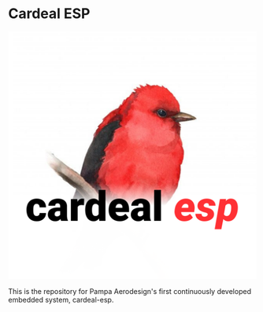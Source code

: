 # Cardeal ESP

<img src="img/logo.png?raw=true" width="1000" />

This is the repository for Pampa Aerodesign's first continuously developed embedded system, cardeal-esp.
